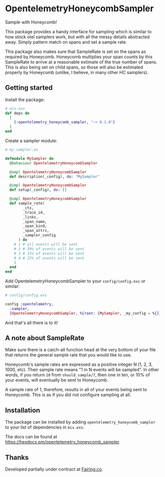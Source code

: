 # OpentelemetryHoneycombSampler

<!-- MDOC !-->

Sample with Honeycomb!

This package provides a handy interface for sampling which is similar to how stock otel samplers work, but with all the messy details abstracted away. Simply pattern match on spans and set a sample rate.

This package also makes sure that SampleRate is set on the spans as required by Honeycomb. Honeycomb multiplies your span counts by this SampleRate to arrive at a reasonable estimate of the true number of spans. This is also being set on child spans, so those will also be estimated properly by Honeycomb (unlike, I believe, in many other HC samplers).

## Getting started

Install the package:

```elixir
# mix.exs
def deps do
  [
    {:opentelemetry_honeycomb_sampler, "~> 0.1.0"}
  ]
end
```

Create a sampler module:

```elixir
# my_sampler.ex

defmodule MySampler do
  @behaviour OpentelemetryHoneycombSampler

  @impl OpentelemetryHoneycombSampler
  def description(_config), do: "MySampler"

  @impl OpentelemetryHoneycombSampler
  def setup(_config), do: []

  @impl OpentelemetryHoneycombSampler
  def sample_rate(
        _ctx,
        _trace_id,
        _links,
        _span_name,
        _span_kind,
        _span_attrs,
        _sampler_config
      ) do
    # 1 # all events will be sent
    # 2 # 50% of events will be sent
    # 3 # 33% of events will be sent
    # 4 # 25% of events will be sent
    1
  end
end
```

Add OpentelemetryHoneycombSampler to your `config/config.exs` or similar:

```elixir
# config/config.exs

config :opentelemetry,
  :sampler,
  {OpentelemetryHoneycombSampler, %{root: {MySampler, _my_config = %{}}}}
```

And that's all there is to it!

## A note about SampleRate

Make sure there is a catch-all function head at the very bottom of your file that returns the general sample rate that you would like to use.

Honeycomb's sample rates are expressed as a positive integer N (1, 2, 3, 1000, etc). Their sample rate means "1 in N events will be sampled". In other words, if you return `10` from `should_sample/7`, then one in ten, or 10% of your events, will eventually be sent to Honeycomb.

A sample rate of 1, therefore, results in all of your events being sent to Honeycomb. This is as if you did not configure sampling at all.

## Installation

The package can be installed by adding `opentelemetry_honeycomb_sampler` to your list of dependencies in `mix.exs`:

The docs can be found at <https://hexdocs.pm/opentelemetry_honeycomb_sampler>.

## Thanks

Developed partially under contract at [Fairing.co](https://fairing.co).
